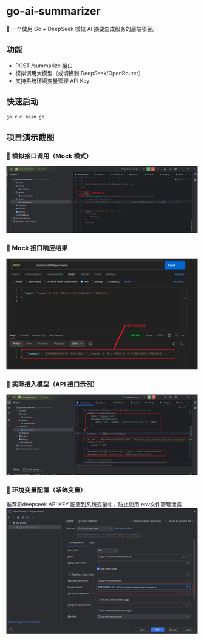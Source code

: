 # go-ai-summarizer

🧠 一个使用 Go + DeepSeek 模拟 AI 摘要生成服务的后端项目。

## 功能

- POST /summarize 接口
- 模拟调用大模型（或切换到 DeepSeek/OpenRouter）
- 支持系统环境变量管理 API Key

## 快速启动

```bash
go run main.go
```



## 项目演示截图



### 🔧 模拟接口调用（Mock 模式）

![模拟 POST 请求截图](./assets/mock.png)

### 📄 Mock 接口响应结果

![Mock 响应](./assets/mockpost.png)

### 🚀 实际接入模型（API 接口示例）

![真实模型调用](./assets/realapi.png)

### 🔐 环境变量配置（系统变量）
推荐将deepseek API KEY 配置到系统变量中，防止使用.env文件管理泄露
![系统变量设置截图](./assets/keyvariable.png)
